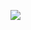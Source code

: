 [![](https://mermaid.ink/img/pako:eNp9UbtuwzAM_BVCc_yI0xc0ZGmHTm0AewoEBKpF20JtyZXkpEWQfy9d21lalJN4dxSP5JmVViHjzOPHgKbEJy1rJzthgKKXLuhS99IEeHP25NFNxIsNCE7XTQBbLRSHHI2Cyro_yok_jtUTM1dE2-2Ec9i95gU0IfSeJ4kPg9Lo49LHDbZem3cdVzrBT9n1Lcq-TwyeDoZMHHwvpy9lGfRRkq2l0whO74j6XD0-F8UOsnQNjw5JruBcWhPQBA6C5drULZLxGiMKwVagSDRSWZrdRmkWZesifeDZA7_ZxJv7u71gl6mXwl8W_l1W0SxCqNGgGwsljOcASWsMRM9a8I09_QA0Nsx22Yp16DqpFV3vPHYSjCQdCjbaVVjJoQ2CCXMhqRyCzb9MyXhwA66Ys0PdMF7J1lM29OOU8-mvKN1tb-2SX74Bjly9TQ?type=png)](https://mermaid.live/edit#pako:eNp9UbtuwzAM_BVCc_yI0xc0ZGmHTm0AewoEBKpF20JtyZXkpEWQfy9d21lalJN4dxSP5JmVViHjzOPHgKbEJy1rJzthgKKXLuhS99IEeHP25NFNxIsNCE7XTQBbLRSHHI2Cyro_yok_jtUTM1dE2-2Ec9i95gU0IfSeJ4kPg9Lo49LHDbZem3cdVzrBT9n1Lcq-TwyeDoZMHHwvpy9lGfRRkq2l0whO74j6XD0-F8UOsnQNjw5JruBcWhPQBA6C5drULZLxGiMKwVagSDRSWZrdRmkWZesifeDZA7_ZxJv7u71gl6mXwl8W_l1W0SxCqNGgGwsljOcASWsMRM9a8I09_QA0Nsx22Yp16DqpFV3vPHYSjCQdCjbaVVjJoQ2CCXMhqRyCzb9MyXhwA66Ys0PdMF7J1lM29OOU8-mvKN1tb-2SX74Bjly9TQ)
